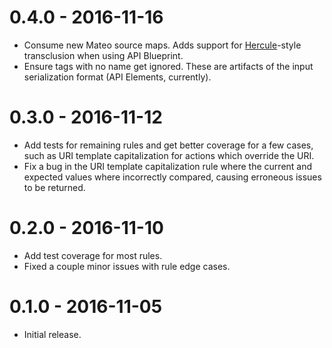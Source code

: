 # 0.4.0 - 2016-11-16

- Consume new Mateo source maps. Adds support for [Hercule]()-style
  transclusion when using API Blueprint.
- Ensure tags with no name get ignored. These are artifacts of the input
  serialization format (API Elements, currently).

# 0.3.0 - 2016-11-12

- Add tests for remaining rules and get better coverage for a few cases,
  such as URI template capitalization for actions which override the URI.
- Fix a bug in the URI template capitalization rule where the current and
  expected values where incorrectly compared, causing erroneous issues to be
  returned.

# 0.2.0 - 2016-11-10

- Add test coverage for most rules.
- Fixed a couple minor issues with rule edge cases.

# 0.1.0 - 2016-11-05

- Initial release.
